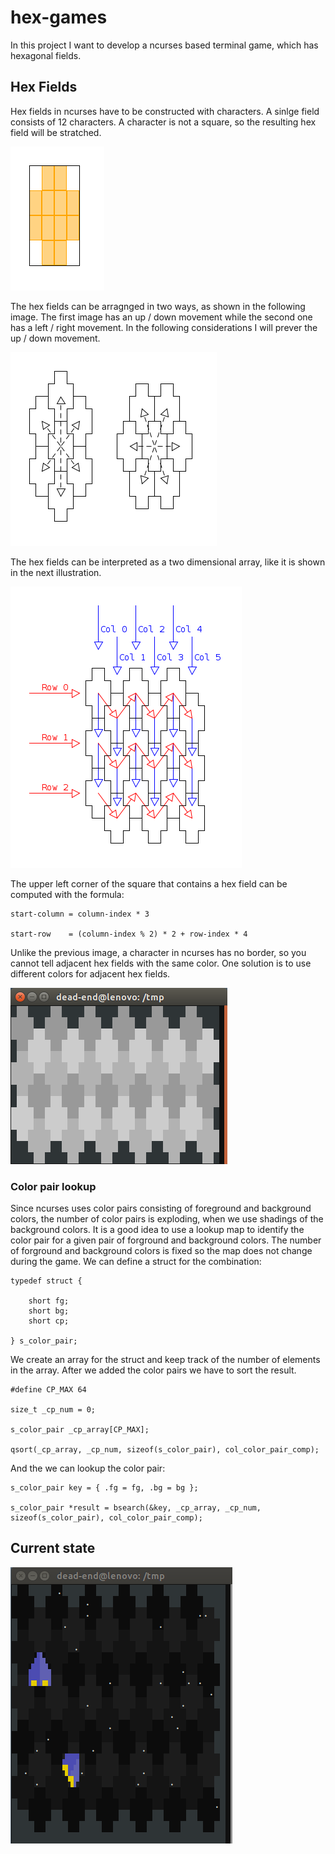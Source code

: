 # hex-games

In this project I want to develop a ncurses based terminal game, which has 
hexagonal fields.

## Hex Fields

Hex fields in ncurses have to be constructed with characters. A sinlge field 
consists of 12 characters. A character is not a square, so the resulting hex 
field will be stratched.

![Hex fields](res/hex-fields.png)

The hex fields can be arragnged in two ways, as shown in the following image. 
The first image has an up / down movement while the second one has a left / right
movement. In the following considerations I will prever the up / down movement.

![Hex fields](res/hex-field-arrangements.png)

The hex fields can be interpreted as a two dimensional array, like it is shown
in the next illustration.

![2-dim fields](res/row-col.png)

The upper left corner of the square that contains a hex field can be computed with
the formula:

```
start-column = column-index * 3

start-row    = (column-index % 2) * 2 + row-index * 4
```

Unlike the previous image, a character in ncurses has no border, so you cannot
tell adjacent hex fields with the same color. One solution is to use different
colors for adjacent hex fields.

![Hex fields with 3 colors](res/hex-fields-3-colors.png)

### Color pair lookup

Since ncurses uses color pairs consisting of foreground and background colors,
the number of color pairs is exploding, when we use shadings of the background
colors. It is a good idea to use a lookup map to identify the color pair for a
given pair of forground and background colors. The number of forground and 
background colors is fixed so the map does not change during the game.
We can define a struct for the combination:

```
typedef struct {

	short fg;
	short bg;
	short cp;

} s_color_pair;
```

We create an array for the struct and keep track of the number of elements in
the array. After we added the color pairs we have to sort the result.

```
#define CP_MAX 64

size_t _cp_num = 0;

s_color_pair _cp_array[CP_MAX];

qsort(_cp_array, _cp_num, sizeof(s_color_pair), col_color_pair_comp);
```

And the we can lookup the color pair:

```
s_color_pair key = { .fg = fg, .bg = bg };

s_color_pair *result = bsearch(&key, _cp_array, _cp_num, sizeof(s_color_pair), col_color_pair_comp);
```

## Current state

![Current state](res/current-state.gif)